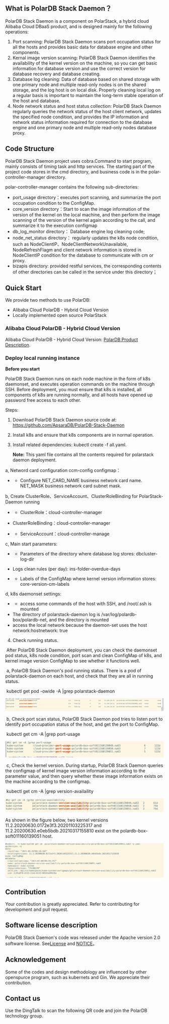 ## What is PolarDB Stack Daemon？

PolarDB Stack Daemon is a component on PolarStack, a hybrid cloud  Alibaba Cloud DBaaS product, and is designed mainly for the following operations:

1. Port scanning: PolarDB Stack Daemon scans port occupation status for all the hosts and provides basic data for database engine and other components.
2. Kernal image version scanning: PolarDB Stack Daemon identifies the availability of the kernel version on the machine, so you can get basic information for database version and use the correct version for database recovery and database creating.
2. Database log cleaning: Data of database based on shared storage with one primary node and multiple read-only nodes is on the shared storage, and the log host is on local disk. Properly cleaning local log on a regular basis is important to maintain the long-term stable operation of the host and database.
4. Node network status and host status collection: PolarDB Stack Daemon regularly queries the network status of the host client network, updates the specified node condition, and provides the IP information and network status information required for connection to the database engine and one primary node and multiple read-only nodes database proxy.

## Code Structure

PolarDB Stack Daemon project uses cobra.Command to start program, mainly consists of timing task and http services. The starting part of the project code stores in the cmd directory, and business code is in the  polar-controller-manager directory.

polar-controller-manager contains the following sub-directories:

- port_usage directory：executes port scanning, and summarize the port occupation condition to the ConfigMap.
- core_version directory：Start to scan the image information of the version of the kernel on the local machine, and then perform the image scanning of the version of the kernel again according to the call, and summarize it to the execution configmap
- db_log_monitor directory： Database engine log cleaning code;
- node_net_status directory： regularly updates the k8s node condition, such as NodeClientIP、NodeClientNetworkUnavailable, NodeRefreshFlagm and client network information is stored in NodeClientIP condition for the database to communicate with cm or proxy.
- bizapis directory:  provided restful services, the corresponding contents of other directories can be called in the service under this directory；

## Quick Start

We provide two methods to use PolarDB:

- Alibaba Cloud PolarDB - Hybrid Cloud Version
- Locally implemented open source PolarStack

### Alibaba Cloud PolarDB - Hybrid Cloud Version

Alibaba Cloud PolarDB - Hybrid Cloud Version: [PolarDB Product Description](https://www.alibabacloud.com/zh/product/polarbox).

### Deploy local running instance

**Before you start**

PolarDB Stack Daemon runs on each node machine in the form of k8s daemonset, and executes operation commands on the machine through SSH. Before deployment, you must ensure that k8s is installed, all components of k8s are running normally, and all hosts have opened up password free access to each other.

Steps:

1. Download PolarDB Stack Daemon source code at: https://github.com/ApsaraDB/PolarDB-Stack-Daemon
2. Install k8s and ensure that k8s components are in normal operation.
3. Install related dependencies: kubectl create -f all.yaml.

   **Note:**  This yaml file contains all the contents required for polarstack daemon deployment.

a, Netword card configuration ccm-config configmap：

- - Configure NET_CARD_NAME business network card name. NET_MASK business network card subnet mask.

b, Create ClusterRole、ServiceAccount、ClusterRoleBinding for PolarStack-Daemon running

- - ClusterRole：cloud-controller-manager
- ClusterRoleBinding：cloud-controller-manager

- - ServiceAccount：cloud-controller-manage

c, Main start parameters:

- - Parameters of the directory where database log stores: dbcluster-log-dir
- Logs clean rules (per day): ins-folder-overdue-days

- - Labels of the ConfigMap where kernel version information stores: core-version-cm-labels

d, k8s daemonset settings:

- - access some commands of the host with SSH, and /root/.ssh is mounted
- The directory of polarstack-daemon log is /var/log/polardb-box/polardb-net, and the directory is mounted
- access the local network because the daemon-set uses the host network:hostnetwork: true

4. Check running status.

​     After PolarDB Stack Daemon deployment, you can check the daemonset pod status, k8s node condition, port scan and clean ConfigMap of k8s, and kernel image version ConfigMap to see whether it functions well.

​    a, PolarDB Stack Daemon's pod running status. There is a pod of polarstack-daemon on each host, and check that they are all in running status.

​    kubectl get pod -owide -A |grep polarstack-daemon

![img](docs/img/1.png)

​    b, Check port scan status, PolarDB Stack Daemon pod tries to listen port to identify port occupation status of the host, and get the port to ConfigMap.

​    kubectl get cm -A |grep port-usage

![img](docs/img/2.png)

​    c, Check the kernel version. During startup, PolarDB Stack Daemon queries the configmap of kernel image version information according to the parameter value, and then query whether these image information exists on the machine according to the configmap.

​     kubectl get cm -A |grep version-availaility

![img](docs/img/3.png)

As shown in the figure below, two kernel versions 11.2.20200630.0172e3f3.20201103225317 and 11.2.20200630.e0eb5bdb.20210317155810 exist on the polardb-box-soft011160139051 host.



![img](docs/img/4.png)

## Contribution

Your contribution is greatly appreciated. Refer to contributing for development and pull request.

## Software license description

PolarDB Stack Daemon's code was released under the Apache version 2.0 software license. See[License](https://github.com/alibaba/PolarDB-for-PostgreSQL/blob/master/LICENSE) and [NOTICE](https://github.com/alibaba/PolarDB-for-PostgreSQL/blob/master/NOTICE)。

## Acknowledgement

Some of the codes and design methodology are influenced by other openspurce program, such as kubernets and Gin. We appreciate their contribution.

## Contact us

Use the DingTalk to scan the following QR code and join the PolarDB technology group.

